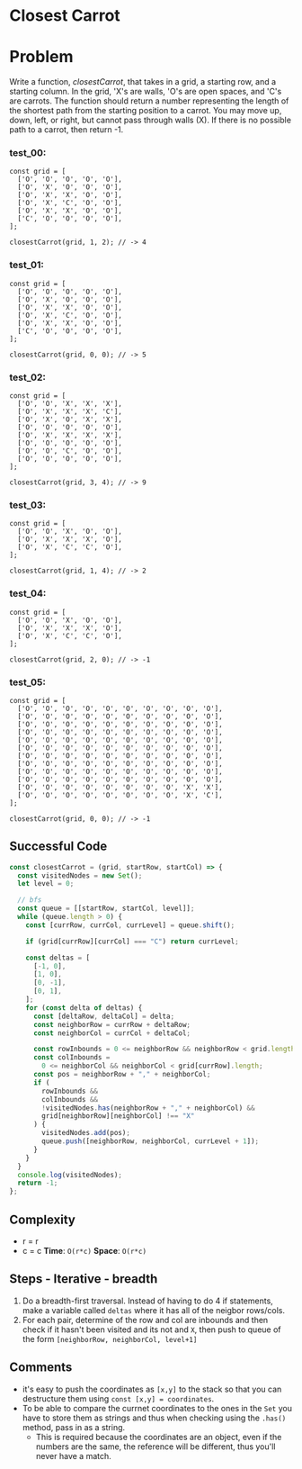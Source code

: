 # Closest Carrot

# Problem

Write a function, *closestCarrot*, that takes in a grid, a starting row, and a starting column. In the grid, 'X's are walls, 'O's are open spaces, and 'C's are carrots. The function should return a number representing the length of the shortest path from the starting position to a carrot. You may move up, down, left, or right, but cannot pass through walls (X). If there is no possible path to a carrot, then return -1.

### test_00:

```
const grid = [
  ['O', 'O', 'O', 'O', 'O'],
  ['O', 'X', 'O', 'O', 'O'],
  ['O', 'X', 'X', 'O', 'O'],
  ['O', 'X', 'C', 'O', 'O'],
  ['O', 'X', 'X', 'O', 'O'],
  ['C', 'O', 'O', 'O', 'O'],
];

closestCarrot(grid, 1, 2); // -> 4

```

### test_01:

```
const grid = [
  ['O', 'O', 'O', 'O', 'O'],
  ['O', 'X', 'O', 'O', 'O'],
  ['O', 'X', 'X', 'O', 'O'],
  ['O', 'X', 'C', 'O', 'O'],
  ['O', 'X', 'X', 'O', 'O'],
  ['C', 'O', 'O', 'O', 'O'],
];

closestCarrot(grid, 0, 0); // -> 5

```

### test_02:

```
const grid = [
  ['O', 'O', 'X', 'X', 'X'],
  ['O', 'X', 'X', 'X', 'C'],
  ['O', 'X', 'O', 'X', 'X'],
  ['O', 'O', 'O', 'O', 'O'],
  ['O', 'X', 'X', 'X', 'X'],
  ['O', 'O', 'O', 'O', 'O'],
  ['O', 'O', 'C', 'O', 'O'],
  ['O', 'O', 'O', 'O', 'O'],
];

closestCarrot(grid, 3, 4); // -> 9

```

### test_03:

```
const grid = [
  ['O', 'O', 'X', 'O', 'O'],
  ['O', 'X', 'X', 'X', 'O'],
  ['O', 'X', 'C', 'C', 'O'],
];

closestCarrot(grid, 1, 4); // -> 2

```

### test_04:

```
const grid = [
  ['O', 'O', 'X', 'O', 'O'],
  ['O', 'X', 'X', 'X', 'O'],
  ['O', 'X', 'C', 'C', 'O'],
];

closestCarrot(grid, 2, 0); // -> -1

```

### test_05:

```
const grid = [
  ['O', 'O', 'O', 'O', 'O', 'O', 'O', 'O', 'O', 'O'],
  ['O', 'O', 'O', 'O', 'O', 'O', 'O', 'O', 'O', 'O'],
  ['O', 'O', 'O', 'O', 'O', 'O', 'O', 'O', 'O', 'O'],
  ['O', 'O', 'O', 'O', 'O', 'O', 'O', 'O', 'O', 'O'],
  ['O', 'O', 'O', 'O', 'O', 'O', 'O', 'O', 'O', 'O'],
  ['O', 'O', 'O', 'O', 'O', 'O', 'O', 'O', 'O', 'O'],
  ['O', 'O', 'O', 'O', 'O', 'O', 'O', 'O', 'O', 'O'],
  ['O', 'O', 'O', 'O', 'O', 'O', 'O', 'O', 'O', 'O'],
  ['O', 'O', 'O', 'O', 'O', 'O', 'O', 'O', 'O', 'O'],
  ['O', 'O', 'O', 'O', 'O', 'O', 'O', 'O', 'O', 'O'],
  ['O', 'O', 'O', 'O', 'O', 'O', 'O', 'O', 'X', 'X'],
  ['O', 'O', 'O', 'O', 'O', 'O', 'O', 'O', 'X', 'C'],
];

closestCarrot(grid, 0, 0); // -> -1

```

## Successful Code

```js
const closestCarrot = (grid, startRow, startCol) => {
  const visitedNodes = new Set();
  let level = 0;

  // bfs
  const queue = [[startRow, startCol, level]];
  while (queue.length > 0) {
    const [currRow, currCol, currLevel] = queue.shift();

    if (grid[currRow][currCol] === "C") return currLevel;

    const deltas = [
      [-1, 0],
      [1, 0],
      [0, -1],
      [0, 1],
    ];
    for (const delta of deltas) {
      const [deltaRow, deltaCol] = delta;
      const neighborRow = currRow + deltaRow;
      const neighborCol = currCol + deltaCol;

      const rowInbounds = 0 <= neighborRow && neighborRow < grid.length;
      const colInbounds =
        0 <= neighborCol && neighborCol < grid[currRow].length;
      const pos = neighborRow + "," + neighborCol;
      if (
        rowInbounds &&
        colInbounds &&
        !visitedNodes.has(neighborRow + "," + neighborCol) &&
        grid[neighborRow][neighborCol] !== "X"
      ) {
        visitedNodes.add(pos);
        queue.push([neighborRow, neighborCol, currLevel + 1]);
      }
    }
  }
  console.log(visitedNodes);
  return -1;
};
```

## Complexity

- r = r
- c = c
  **Time**: `O(r*c)`
  **Space**: `O(r*c)`

## Steps - Iterative - breadth

1. Do a breadth-first traversal. Instead of having to do 4 if statements, make a variable called `deltas` where it has all of the neigbor rows/cols.
2. For each pair, determine of the row and col are inbounds and then check if it hasn't been visited and its not and `X`, then push to queue of the form `[neighborRow, neighborCol, level+1]`

## Comments

- it's easy to push the coordinates as `[x,y]` to the stack so that you can destructure them using `const [x,y] = coordinates`.
- To be able to compare the currnet coordinates to the ones in the `Set` you have to store them as strings and thus when checking using the `.has()` method, pass in as a string.
  - This is required because the coordinates are an object, even if the numbers are the same, the reference will be different, thus you'll never have a match.
